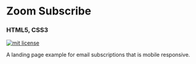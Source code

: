 # Zoom Subscribe

### HTML5, CSS3

<a href="https://opensource.org/licenses/MIT"><img src="https://img.shields.io/badge/mit-license-brightgreen.svg" alt="mit license"></a>

A landing page example for email subscriptions that is mobile responsive.

